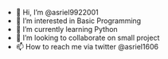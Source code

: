 - 👋 Hi, I’m @asriel9922001
- 👀 I’m interested in Basic Programming
- 🌱 I’m currently learning Python
- 💞️ I’m looking to collaborate on small project
- 📫 How to reach me via twitter @asriel1606

<!---
asriel9922001/asriel9922001 is a ✨ special ✨ repository because its `README.md` (this file) appears on your GitHub profile.
You can click the Preview link to take a look at your changes.
--->
